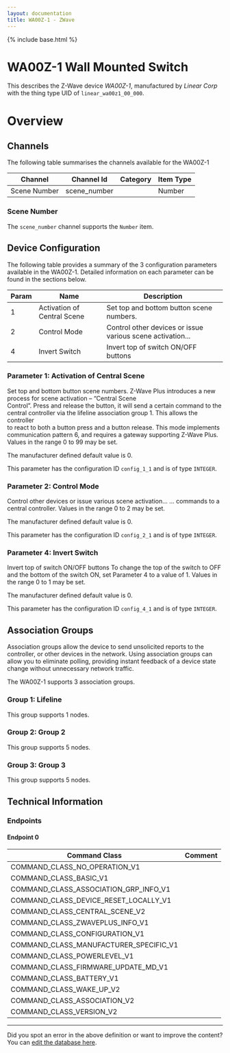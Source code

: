 ```yaml
---
layout: documentation
title: WA00Z-1 - ZWave
---
```


{% include base.html %}

# WA00Z-1 Wall Mounted Switch
This describes the Z-Wave device *WA00Z-1*, manufactured by *Linear Corp* with the thing type UID of ```linear_wa00z1_00_000```.

# Overview

## Channels
The following table summarises the channels available for the WA00Z-1

| Channel | Channel Id | Category | Item Type |
|---------|------------|----------|-----------|
| Scene Number | scene_number |  | Number | 

### Scene Number
The ```scene_number``` channel supports the ```Number``` item.



## Device Configuration
The following table provides a summary of the 3 configuration parameters available in the WA00Z-1.
Detailed information on each parameter can be found in the sections below.

| Param | Name  | Description |
|-------|-------|-------------|
| 1 | Activation of Central Scene | Set top and bottom button scene numbers. |
| 2 | Control Mode | Control other devices or issue various scene activation... |
| 4 | Invert Switch | Invert top of switch ON/OFF buttons |

### Parameter 1: Activation of Central Scene
Set top and bottom button scene numbers.
Z-Wave Plus introduces a new process for scene activation – “Central Scene   
Control”. Press and release the button, it will send a certain command to the   
central controller via the lifeline association group 1. This allows the controller   
to react to both a button press and a button release. This mode implements   
communication pattern 6, and requires a gateway supporting Z-Wave Plus.
Values in the range 0 to 99 may be set.

The manufacturer defined default value is 0.

This parameter has the configuration ID ```config_1_1``` and is of type ```INTEGER```.


### Parameter 2: Control Mode
Control other devices or issue various scene activation...
... commands to a central controller.
Values in the range 0 to 2 may be set.

The manufacturer defined default value is 0.

This parameter has the configuration ID ```config_2_1``` and is of type ```INTEGER```.


### Parameter 4: Invert Switch
Invert top of switch ON/OFF buttons
To change the top of the switch to OFF and the bottom of the switch ON, set Parameter 4 to a value of 1.
Values in the range 0 to 1 may be set.

The manufacturer defined default value is 0.

This parameter has the configuration ID ```config_4_1``` and is of type ```INTEGER```.


## Association Groups
Association groups allow the device to send unsolicited reports to the controller, or other devices in the network. Using association groups can allow you to eliminate polling, providing instant feedback of a device state change without unnecessary network traffic.

The WA00Z-1 supports 3 association groups.

### Group 1: Lifeline

This group supports 1 nodes.

### Group 2: Group 2

This group supports 5 nodes.

### Group 3: Group 3

This group supports 5 nodes.

## Technical Information

### Endpoints

#### Endpoint 0

| Command Class | Comment |
|---------------|---------|
| COMMAND_CLASS_NO_OPERATION_V1| |
| COMMAND_CLASS_BASIC_V1| |
| COMMAND_CLASS_ASSOCIATION_GRP_INFO_V1| |
| COMMAND_CLASS_DEVICE_RESET_LOCALLY_V1| |
| COMMAND_CLASS_CENTRAL_SCENE_V2| |
| COMMAND_CLASS_ZWAVEPLUS_INFO_V1| |
| COMMAND_CLASS_CONFIGURATION_V1| |
| COMMAND_CLASS_MANUFACTURER_SPECIFIC_V1| |
| COMMAND_CLASS_POWERLEVEL_V1| |
| COMMAND_CLASS_FIRMWARE_UPDATE_MD_V1| |
| COMMAND_CLASS_BATTERY_V1| |
| COMMAND_CLASS_WAKE_UP_V2| |
| COMMAND_CLASS_ASSOCIATION_V2| |
| COMMAND_CLASS_VERSION_V2| |

---

Did you spot an error in the above definition or want to improve the content?
You can [edit the database here](http://www.cd-jackson.com/index.php/zwave/zwave-device-database/zwave-device-list/devicesummary/610).
